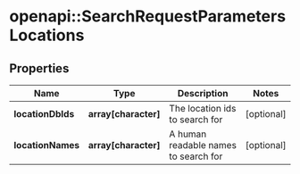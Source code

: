 # openapi::SearchRequestParametersLocations

## Properties
Name | Type | Description | Notes
------------ | ------------- | ------------- | -------------
**locationDbIds** | **array[character]** | The location ids to search for | [optional] 
**locationNames** | **array[character]** | A human readable names to search for | [optional] 



